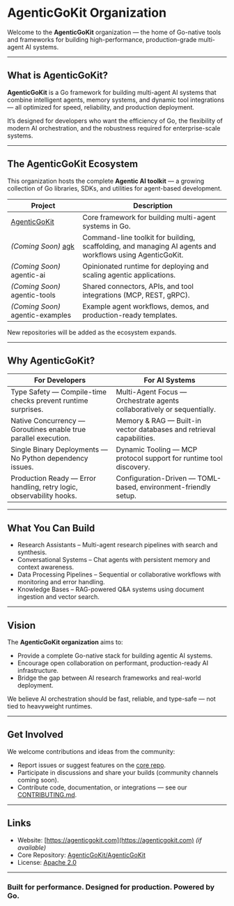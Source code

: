 # AgenticGoKit Organization

Welcome to the **AgenticGoKit** organization — the home of Go-native tools and frameworks for building high-performance, production-grade multi-agent AI systems.

---

## What is AgenticGoKit?

**AgenticGoKit** is a Go framework for building multi-agent AI systems that combine intelligent agents, memory systems, and dynamic tool integrations — all optimized for speed, reliability, and production deployment.

It’s designed for developers who want the efficiency of Go, the flexibility of modern AI orchestration, and the robustness required for enterprise-scale systems.

---


## The AgenticGoKit Ecosystem

This organization hosts the complete **Agentic AI toolkit** — a growing collection of Go libraries, SDKs, and utilities for agent-based development.

| Project | Description |
|----------|--------------|
| [AgenticGoKit](https://github.com/AgenticGoKit/AgenticGoKit) | Core framework for building multi-agent systems in Go. |
| *(Coming Soon)* [agk](https://github.com/AgenticGoKit/agk) | Command-line toolkit for building, scaffolding, and managing AI agents and workflows using AgenticGoKit. |
| *(Coming Soon)* agentic-ai | Opinionated runtime for deploying and scaling agentic applications. |
| *(Coming Soon)* agentic-tools | Shared connectors, APIs, and tool integrations (MCP, REST, gRPC). |
| *(Coming Soon)* agentic-examples | Example agent workflows, demos, and production-ready templates. |

New repositories will be added as the ecosystem expands.

---

## Why AgenticGoKit?

| For Developers | For AI Systems |
|-----------------|----------------|
| Type Safety — Compile-time checks prevent runtime surprises. | Multi-Agent Focus — Orchestrate agents collaboratively or sequentially. |
| Native Concurrency — Goroutines enable true parallel execution. | Memory & RAG — Built-in vector databases and retrieval capabilities. |
| Single Binary Deployments — No Python dependency issues. | Dynamic Tooling — MCP protocol support for runtime tool discovery. |
| Production Ready — Error handling, retry logic, observability hooks. | Configuration-Driven — TOML-based, environment-friendly setup. |

---

## What You Can Build

- Research Assistants – Multi-agent research pipelines with search and synthesis.  
- Conversational Systems – Chat agents with persistent memory and context awareness.  
- Data Processing Pipelines – Sequential or collaborative workflows with monitoring and error handling.  
- Knowledge Bases – RAG-powered Q&A systems using document ingestion and vector search.

---

## Vision

The **AgenticGoKit organization** aims to:

- Provide a complete Go-native stack for building agentic AI systems.  
- Encourage open collaboration on performant, production-ready AI infrastructure.  
- Bridge the gap between AI research frameworks and real-world deployment.  

We believe AI orchestration should be fast, reliable, and type-safe — not tied to heavyweight runtimes.

---

## Get Involved

We welcome contributions and ideas from the community:

- Report issues or suggest features on the [core repo](https://github.com/AgenticGoKit/AgenticGoKit/issues).  
- Participate in discussions and share your builds (community channels coming soon).  
- Contribute code, documentation, or integrations — see our [CONTRIBUTING.md](https://github.com/AgenticGoKit/AgenticGoKit/blob/main/CONTRIBUTING.md).  

---

## Links

- Website: [https://agenticgokit.com](https://agenticgokit.com) *(if available)*  
- Core Repository: [AgenticGoKit/AgenticGoKit](https://github.com/AgenticGoKit/AgenticGoKit)  
- License: [Apache 2.0](https://github.com/AgenticGoKit/AgenticGoKit/blob/main/LICENSE)

---

### Built for performance. Designed for production. Powered by Go.
